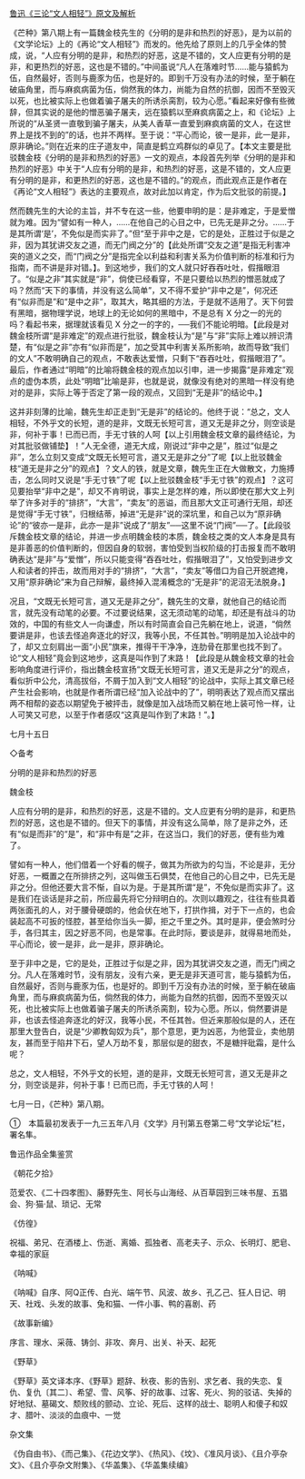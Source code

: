 [鲁迅《三论“文人相轻”》原文及解析](https://www.vrrw.net/wx/8625.html)

《芒种》第八期上有一篇魏金枝先生的《分明的是非和热烈的好恶》，是为以前的《文学论坛》上的《再论“文人相轻”》而发的。他先给了原则上的几乎全体的赞成，说，“人应有分明的是非，和热烈的好恶，这是不错的，文人应更有分明的是非，和更热烈的好恶，这也是不错的。”中间虽说“凡人在落难时节……能与猿鹤为伍，自然最好，否则与鹿豕为伍，也是好的。即到千万没有办法的时候，至于躺在破庙角里，而与麻疯病菌为伍，倘然我的体力，尚能为自然的抗御，因而不至毁灭以死，也比被实际上也做着骗子屠夫的所诱杀脔割，较为心愿。”看起来好像有些微辞，但其实说的是他的憎恶骗子屠夫，远在猿鹤以至麻疯病菌之上，和《论坛》上所说的“从圣贤一直敬到骗子屠夫，从美人香草一直爱到麻疯病菌的文人，在这世界上是找不到的”的话，也并不两样。至于说：“平心而论，彼一是非，此一是非，原非确论。”则在近来的庄子道友中，简直是鹤立鸡群似的卓见了。【本文主要是批驳魏金枝《分明的是非和热烈的好恶》一文的观点，本段首先列举《分明的是非和热烈的好恶》中关于“人应有分明的是非，和热烈的好恶，这是不错的，文人应更有分明的是非，和更热烈的好恶，这也是不错的。”的观点，而此观点正是作者在《再论“文人相轻”》表达的主要观点，故对此加以肯定，作为后文批驳的前提。】



然而魏先生的大论的主旨，并不专在这一些，他要申明的是：是非难定，于是爱憎就为难。因为“譬如有一种人，……在他自己的心目之中，已先无是非之分。……于是其所谓‘是’，不免似是而实非了。”但“至于非中之是，它的是处，正胜过于似是之非，因为其犹讲交友之道，而无门阀之分”的【此处所谓“交友之道”是指无利害冲突的道义之交，而“门阀之分”是指完全以利益和利害关系为价值判断的标准和行为指南，而不讲是非对错。】。到这地步，我们的文人就只好吞吞吐吐，假揩眼泪了。“似是之非”其实就是“非”，倘使已经看穿，不是只要给以热烈的憎恶就成了吗？然而“天下的事情，并没有这么简单”，又不得不爱护“非中之是”，何况还有“似非而是”和“是中之非”，取其大，略其细的方法，于是就不适用了。天下何尝有黑暗，据物理学说，地球上的无论如何的黑暗中，不是总有 X 分之一的光的吗？看起书来，据理就该看见 X 分之一的字的，──我们不能论明暗。【此段是对魏金枝所谓“是非难定”的观点进行批驳，魏金枝认为“是”与“非”实际上难以辨识清楚，有“似是之非”亦有“似非而是”，加之受其中利害关系所影响，故而导致“我们的文人”不敢明确自己的观点，不敢表达爱憎，只剩下“吞吞吐吐，假揩眼泪了”。最后，作者通过“明暗”的比喻将魏金枝的观点加以引申，进一步揭露“是非难定”观点的虚伪本质，此处“明暗”比喻是非，也就是说，就像没有绝对的黑暗一样没有绝对的是非，实际上等于否定了第一段的观点，又回到“无是非”的结论中。】

这并非刻薄的比喻，魏先生却正走到“无是非”的结论的。他终于说：“总之，文人相轻，不外乎文的长短，道的是非，文既无长短可言，道又无是非之分，则空谈是非，何补于事！已而已而，手无寸铁的人呵【以上引用魏金枝文章的最终结论，为对其批驳做铺垫】！”人无全德，道无大成，刚说过“非中之是”，胜过“似是之非”，怎么立刻又变成“文既无长短可言，道又无是非之分”了呢【以上批驳魏金枝“道无是非之分”的观点】？文人的铁，就是文章，魏先生正在大做散文，力施搏击，怎么同时又说是“手无寸铁”了呢【以上批驳魏金枝“手无寸铁”的观点】？这可见要抬举“非中之是”，却又不肯明说，事实上是怎样的难，所以即使在那大文上列举了许多对手的“排挤”，“大言”，“卖友”的恶谥，而且那大文正可通行无阻，却还是觉得“手无寸铁”，归根结蒂，掉进“无是非”说的深坑里，和自己以为“原非确论”的“彼亦一是非，此亦一是非”说成了“朋友”──这里不说“门阀”──了。【此段驳斥魏金枝文章的结论，并进一步点明魏金枝的本质，魏金枝之类的文人本身是具有是非善恶的价值判断的，但因自身的软弱，害怕受到当权阶级的打击报复而不敢明确表达“是非”与“爱憎”，所以只能变得“吞吞吐吐，假揩眼泪了”，又怕受到进步文人和读者的抨击，故而用对手的“排挤”，“大言”，“卖友”等借口为自己开脱遮掩，又用“原非确论”来为自己辩解，最终掉入混淆概念的“无是非”的泥沼无法脱身。】

况且，“文既无长短可言，道又无是非之分”，魏先生的文章，就他自己的结论而言，就先没有动笔的必要。不过要说结果，这无须动笔的动笔，却还是有战斗的功效的，中国的有些文人一向谦虚，所以有时简直会自己先躺在地上，说道，“倘然要讲是非，也该去怪追奔逐北的好汉，我等小民，不任其咎。”明明是加入论战中的了，却又立刻肩出一面“小民”旗来，推得干干净净，连肋骨在那里也找不到了。论“文人相轻”竟会到这地步，这真是叫作到了末路！【此段是从魏金枝文章的社会影响角度进行评价，指出魏金枝宣扬“文既无长短可言，道又无是非之分”的观点，看似折中公允，清高拔俗，不屑于加入到“文人相轻”的论战中，实际上其文章已经产生社会影响，也就是作者所谓已经“加入论战中的了”，明明表达了观点而又摆出两不相帮的姿态以期望免于被抨击，就像是加入战场而又躺在地上装可怜一样，让人可笑又可悲，以至于作者感叹“这真是叫作到了末路！”。】

七月十五日





◇备考



分明的是非和热烈的好恶

魏金枝

人应有分明的是非，和热烈的好恶，这是不错的。文人应更有分明的是非，和更热烈的好恶，这也是不错的。但天下的事情，并没有这么简单，除了是非之外，还有“似是而非”的“是”，和“非中有是”之非，在这当口，我们的好恶，便有些为难了。

譬如有一种人，他们借着一个好看的幌子，做其为所欲为的勾当，不论是非，无分好恶，一概置之在所排挤之列，这叫做玉石俱焚，在他自己的心目之中，已先无是非之分。但他还要大言不惭，自以为是。于是其所谓“是”，不免似是而实非了。这是我们在谈话是非之前，所应最先将它分辩明白的。次则以趣观之，往往有些具着两张面孔的人，对于腰骨硬朗的，他会伏在地下，打拱作揖，对于下一点的，也会装起高不可扳的怪腔，甚至给你当头一脚，拒之千里之外。其时是非，便会煞时分手，各归其主，因之好恶不同，也是常事。在此时际，要谈是非，就得易地而处，平心而论，彼一是非，此一是非，原非确论。

至于非中之是，它的是处，正胜过于似是之非，因为其犹讲交友之道，而无门阀之分。凡人在落难时节，没有朋友，没有六亲，更无是非天道可言，能与猿鹤为伍，自然最好，否则与鹿豕为伍，也是好的。即到千万没有办法的时候，至于躺在破庙角里，而与麻疯病菌为伍，倘然我的体力，尚能为自然的抗御，因而不至毁灭以死，也比被实际上也做着骗子屠夫的所诱杀脔割，较为心愿。所以，倘然要讲是非，也该去怪追奔逐北的好汉，我等小民，不任其咎。但近来那般似是的人，还在那里大登告白，说是“少卿教匈奴为兵”，那个意思，更为凶恶，为他营业，卖他朋友，甚而至于陷井下石，望人万劫不复，那层似是的甜衣，不是糖拌砒霜，是什么呢？

总之，文人相轻，不外乎文的长短，道的是非，文既无长短可言，道又无是非之分，则空谈是非，何补于事！已而已而，手无寸铁的人呵！

七月一日，《芒种》第八期。



①　本篇最初发表于一九三五年八月《文学》月刊第五卷第二号“文学论坛”栏，署名隼。

鲁迅作品全集鉴赏

《朝花夕拾》

范爱农、《二十四孝图》、藤野先生、阿长与山海经、从百草园到三味书屋、五猖会、狗·猫·鼠、琐记、无常

《仿徨》

祝福、弟兄、在酒楼上、伤逝、离婚、孤独者、高老夫子、示众、长明灯、肥皂、幸福的家庭

《呐喊》

《呐喊》自序、阿Q正传、白光、端午节、风波、故乡、孔乙己、狂人日记、明天、社戏、头发的故事、兔和猫、一件小事、鸭的喜剧、药

《故事新编》

序言、理水、采薇、铸剑、非攻、奔月、出关、补天、起死

《野草》

《野草》英文译本序、《野草》题辞、秋夜、影的告别、求乞者、我的失恋、复仇、复仇〔其二〕、希望、雪、风筝、好的故事、过客、死火、狗的驳诘、失掉的好地狱、墓碣文、颓败线的颤动、立论、死后、这样的战士、聪明人和傻子和奴才、腊叶、淡淡的血痕中、一觉

杂文集

《伪自由书》、《而己集》、《花边文学》、《热风》、《坟》、《准风月谈》、《且介亭杂文》、《且介亭杂文附集》、《华盖集》、《华盖集续编》


